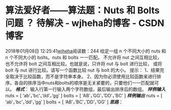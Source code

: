 # 算法爱好者——算法题：Nuts 和 Bolts 问题 ？ 待解决 - wjheha的博客 - CSDN博客
2018年01月08日 12:25:41[wjheha](https://me.csdn.net/wjheha)阅读数：244
给定一组 n 个不同大小的 nuts 和 n 个不同大小的 bolts。nuts 和 bolts 一一匹配。 不允许将 nut 之间互相比较，也不允许将 bolt 之间互相比较。也就是说，只许将 nut 与 bolt 进行比较， 或将 bolt 与 nut 进行比较。请写一个函数比较 nut 与 bolt 的大小。
提示： 
1、结果完全取决于比较函数，而不是字符串本身。 
2、因为你必须使用比较函数来进行排序。各自的排序当中nuts和bolts的顺序是无关紧要的，只要他们一一匹配就可以。
***格式***：
输入行第一行输入两个字符数组，最后输出排序后的数组。
***样例输入***
nuts = [ ‘ab’，’bc’，’dd’，’gg’ ] 
bolts = [ ‘AB’，’GG’，’DD’，’BC’ ]
***样例输出***
nuts = [ ‘ab’，’bc’，’dd’，’gg’ ] 
bolts = [ ‘AB’，’BC’，’DD’，’GG’ ]
***思路***：
